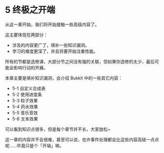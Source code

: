 # 5 终极之开端

从这一章开始，我们将开始接触一些高级内容了。

这主要体现在两部分：

- 涉及的内容更广了，填补一些知识漏洞。
- 学习的难度更深了，并且将要开始注重性能。

所有的节都是选修课，大部分节之间没有强的关联，但如果你选修的太少，最后可能会影响行动的开展。

本章主要是填补知识漏洞，会介绍 Bukkit 中的一些其它内容：

- 5-1 自定义合成表
- 5-2 使用进度条
- 5-3 粒子效果
- 5-4 药水效果
- 5-5 音乐音效
- 5-6 文本效果

可以看到知识点很多，但是每个章节并不长，大家放松~

这一章的内容并不会很难，甚至可以说，也许事件处理都会比这些内容高级一点点呢……毕竟只是个「开端」嘛。